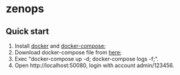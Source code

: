 # zenops

## Quick start
1. Install [docker](https://docs.docker.com/get-docker/) and [docker-compose](https://docs.docker.com/compose/install/);
2. Download docker-compose file from [here](https://raw.githubusercontent.com/aaronchen2k/zenops/master/docker-compose.yml);
3. Exec "docker-compose up -d; docker-compose logs -f;".
4. Open http://localhost:50080, login with account admin/123456.
